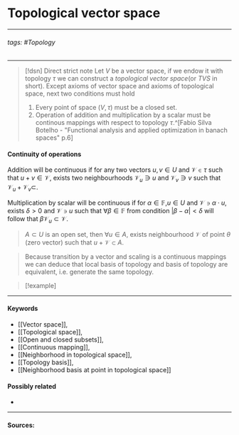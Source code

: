 # Topological vector space
***
###### tags: #Topology 
***
>[!dsn] Direct strict note
>Let $V$ be a vector space, if we endow it with topology $\tau$ we can construct a *topological vector space*(or *TVS* in short). Except axioms of vector space and axioms of topological space, next two conditions must hold 
>1. Every point of space $(V,\tau)$ must be a closed set.
>2. Operation of addition and multiplication by a scalar must be continous mappings with respect to topology $\tau$.^[Fabio Silva Botelho - "Functional analysis and applied optimization in banach spaces" p.6]

#### Continuity of operations
Addition will be continuous if for any two vectors $u,v\in U$ and $\mathcal{V}\in\tau$ such that $u+v\in\mathcal{V}$, exists two neighbourhoods $\mathcal{V}_{u}\ni u$ and $\mathcal{V}_{v}\ni v$ such that $\mathcal{V}_{u}+\mathcal{V}_{v}\subset$.

Multiplication by scalar will be continuous if for $\alpha\in\mathbb{F}$,$u\in U$ and $\mathcal{V}\ni\alpha\cdot u$, exists $\delta>0$ and $\mathcal{V}\ni u$ such that $\forall\beta\in\mathbb{F}$ from condition $|\beta-\alpha|<\delta$ will follow that $\beta\mathcal{V}_{u}\subset\mathcal{V}$. 

>$A\subset U$ is an open set, then $\forall u\in A$, exists neighbourhood $\mathcal{V}$ of point $\theta$ (zero vector) such that $u+\mathcal{V}\subset A$.

>Because transition by a vector and scaling is a continuous mappings we can deduce that local basis of topology and basis of topology are equivalent, i.e. generate the same topology.

>[!example] 
>
***
#### Keywords
- [[Vector space]],
- [[Topological space]],
- [[Open and closed subsets]],
- [[Continuous mapping]],
- [[Neighborhood in topological space]],
- [[Topology basis]],
- [[Neighborhood basis at point in topological space]]
#### Possibly related
-  
***
#### Sources: